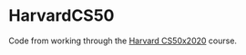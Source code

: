# HarvardCS50
Code from working through the [Harvard CS50x2020](https://online-learning.harvard.edu/course/cs50-introduction-computer-science?delta=0) course.

